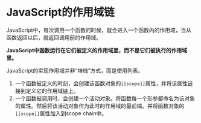 # JavaScript的作用域链

JavaScript中，每次调用一个函数的时候，就会进入一个函数内的作用域，当从函数返回以后，就返回调用前的作用域。

**JavaScript中函数运行在它们被定义的作用域里，而不是它们被执行的作用域里。**

JavaScript的实现作用域并非“堆栈”方式，而是使用列表。	

1. 一个函数被定义的时刻，会创建该函数对象的`[[scope]]`属性，并将该属性链接到定义它的作用域链上。
2. 一个函数被调用时，会创建一个活动对象。将函数每一个形参都命名为该对象的属性。然后将该活动对象作为此时的作用域的最前端。并将函数对象的`[[scope]]`属性加入到scope chain中。


